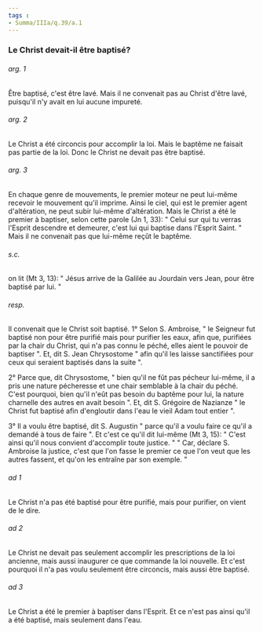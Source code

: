 ```yaml
---
tags : 
- Summa/IIIa/q.39/a.1
---
```


### Le Christ devait-il être baptisé?

###### arg. 1
Être baptisé, c'est être lavé. Mais il ne convenait pas au Christ d'être lavé, puisqu'il n'y avait en lui aucune impureté. 

###### arg. 2
Le Christ a été circoncis pour accomplir la loi. Mais le baptême ne faisait pas partie de la loi. Donc le Christ ne devait pas être baptisé. 

###### arg. 3
En chaque genre de mouvements, le premier moteur ne peut lui-même recevoir le mouvement qu'il imprime. Ainsi le ciel, qui est le premier agent d'altération, ne peut subir lui-même d'altération. Mais le Christ a été le premier à baptiser, selon cette parole (Jn 1, 33): " Celui sur qui tu verras l'Esprit descendre et demeurer, c'est lui qui baptise dans l'Esprit Saint. " Mais il ne convenait pas que lui-même reçût le baptême. 

###### s.c.
on lit (Mt 3, 13): " Jésus arrive de la Galilée au Jourdain vers Jean, pour être baptisé par lui. " 

###### resp.
Il convenait que le Christ soit baptisé. 1° Selon S. Ambroise, " le Seigneur fut baptisé non pour être purifié mais pour purifier les eaux, afin que, purifiées par la chair du Christ, qui n'a pas connu le péché, elles aient le pouvoir de baptiser ". Et, dit S. Jean Chrysostome " afin qu'il les laisse sanctifiées pour ceux qui seraient baptisés dans la suite ". 

2° Parce que, dit Chrysostome, " bien qu'il ne fût pas pécheur lui-même, il a pris une nature pécheresse et une chair semblable à la chair du péché. C'est pourquoi, bien qu'il n'eût pas besoin du baptême pour lui, la nature charnelle des autres en avait besoin ". Et, dit S. Grégoire de Nazianze " le Christ fut baptisé afin d'engloutir dans l'eau le vieil Adam tout entier ". 

3° Il a voulu être baptisé, dit S. Augustin " parce qu'il a voulu faire ce qu'il a demandé à tous de faire ". Et c'est ce qu'il dit lui-même (Mt 3, 15): " C'est ainsi qu'il nous convient d'accomplir toute justice. " " Car, déclare S. Ambroise la justice, c'est que l'on fasse le premier ce que l'on veut que les autres fassent, et qu'on les entraîne par son exemple. " 

###### ad 1
Le Christ n'a pas été baptisé pour être purifié, mais pour purifier, on vient de le dire. 

###### ad 2
Le Christ ne devait pas seulement accomplir les prescriptions de la loi ancienne, mais aussi inaugurer ce que commande la loi nouvelle. Et c'est pourquoi il n'a pas voulu seulement être circoncis, mais aussi être baptisé. 

###### ad 3
Le Christ a été le premier à baptiser dans l'Esprit. Et ce n'est pas ainsi qu'il a été baptisé, mais seulement dans l'eau. 

